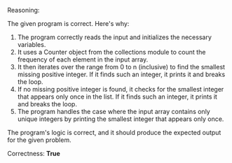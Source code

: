 Reasoning:

The given program is correct. Here's why:

1. The program correctly reads the input and initializes the necessary variables.
2. It uses a Counter object from the collections module to count the frequency of each element in the input array.
3. It then iterates over the range from 0 to n (inclusive) to find the smallest missing positive integer. If it finds such an integer, it prints it and breaks the loop.
4. If no missing positive integer is found, it checks for the smallest integer that appears only once in the list. If it finds such an integer, it prints it and breaks the loop.
5. The program handles the case where the input array contains only unique integers by printing the smallest integer that appears only once.

The program's logic is correct, and it should produce the expected output for the given problem.

Correctness: **True**
